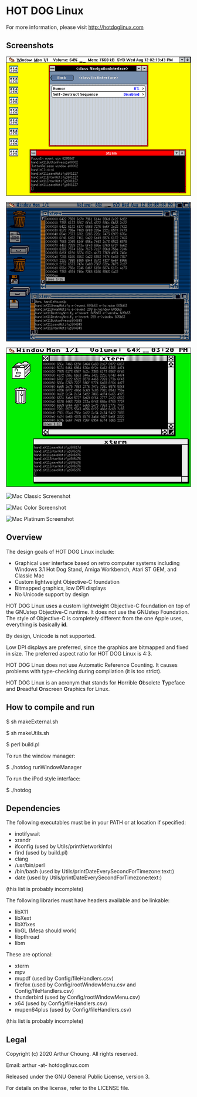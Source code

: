 # HOT DOG Linux

For more information, please visit http://hotdoglinux.com



## Screenshots

![Windows 3.1 Screenshot](Screenshots/hotdog-screenshot-win31.png)

![Amiga Screenshot](Screenshots/hotdog-screenshot-amiga.png)

![Atari ST Screenshot](Screenshots/hotdog-screenshot-atarist.png)

![Mac Classic Screenshot](Screenshots/hotdog-screenshot-mac-classic.png)

![Mac Color Screenshot](Screenshots/hotdog-screenshot-mac-color.png)

![Mac Platinum Screenshot](Screenshots/hotdog-screenshot-mac-platinum.png)


## Overview

The design goals of HOT DOG Linux include:

  * Graphical user interface based on retro computer systems including Windows 3.1 Hot Dog Stand, Amiga Workbench, Atari ST GEM, and Classic Mac
  * Custom lightweight Objective-C foundation
  * Bitmapped graphics, low DPI displays
  * No Unicode support by design

HOT DOG Linux uses a custom lightweight Objective-C foundation on top of the GNUstep Objective-C runtime. It does not use the GNUstep Foundation. The style of Objective-C is completely different from the one Apple uses, everything is basically **id**.

By design, Unicode is not supported.

Low DPI displays are preferred, since the graphics are bitmapped and fixed in size. The preferred aspect ratio for HOT DOG Linux is 4:3. 

HOT DOG Linux does not use Automatic Reference Counting. It causes problems with type-checking during compilation (it is too strict).

HOT DOG Linux is an acronym that stands for **H**orrible **O**bsolete **T**ypeface and **D**readful **O**nscreen **G**raphics for Linux.



## How to compile and run

$ sh makeExternal.sh

$ sh makeUtils.sh

$ perl build.pl

To run the window manager:

$ ./hotdog runWindowManager

To run the iPod style interface:

$ ./hotdog



## Dependencies

The following executables must be in your PATH or at location if specified:

  * inotifywait
  * xrandr
  * ifconfig (used by Utils/printNetworkInfo)
  * find (used by build.pl)
  * clang
  * /usr/bin/perl
  * /bin/bash (used by Utils/printDateEverySecondForTimezone:text:)
  * date (used by Utils/printDateEverySecondForTimezone:text:)

(this list is probably incomplete)

The following libraries must have headers available and be linkable:

  * libX11
  * libXext
  * libXfixes
  * libGL (Mesa should work)
  * libpthread
  * libm

These are optional:

  * xterm
  * mpv
  * mupdf (used by Config/fileHandlers.csv)
  * firefox (used by Config/rootWindowMenu.csv and Config/fileHandlers.csv)
  * thunderbird (used by Config/rootWindowMenu.csv)
  * x64 (used by Config/fileHandlers.csv)
  * mupen64plus (used by Config/fileHandlers.csv)

(this list is probably incomplete)



## Legal

Copyright (c) 2020 Arthur Choung. All rights reserved.

Email: arthur -at- hotdoglinux.com

Released under the GNU General Public License, version 3.

For details on the license, refer to the LICENSE file.

